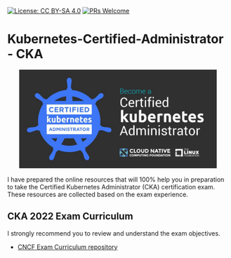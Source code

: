 [![License: CC BY-SA 4.0](https://licensebuttons.net/l/by-sa/4.0/80x15.png)](https://creativecommons.org/licenses/by-sa/4.0/)
[![PRs Welcome](https://img.shields.io/badge/PRs-welcome-brightgreen.svg?style=flat-square)](http://makeapullrequest.com)

# Kubernetes-Certified-Administrator -  CKA

<p align="center">
  <img width="450" src="CKA.jpeg">
</p>

I have prepared the online resources that will 100% help you in preparation to take the Certified Kubernetes Administrator (CKA) certification exam. These resources are collected based on the exam experience. 

## CKA 2022 Exam Curriculum

I strongly recommend you to review and understand the exam objectives. 

* [CNCF Exam Curriculum repository ](https://github.com/cncf/curriculum)
